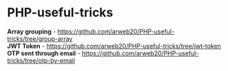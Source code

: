 # PHP-useful-tricks

**Array grouping** - https://github.com/arweb20/PHP-useful-tricks/tree/group-array <br/>
**JWT Token** - https://github.com/arweb20/PHP-useful-tricks/tree/jwt-token
**OTP sent through email** - https://github.com/arweb20/PHP-useful-tricks/tree/otp-by-email
